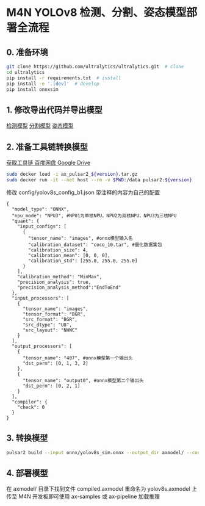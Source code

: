 # M4N YOLOv8 检测、分割、姿态模型部署全流程
## 0. 准备环境
```bash
git clone https://github.com/ultralytics/ultralytics.git  # clone
cd ultralytics
pip install -r requirements.txt  # install
pip install -e '.[dev]'  # develop
pip install onnxsim
```
## 1. 修改导出代码并导出模型

[检测模型](yolov8_native.md)
[分割模型](yolov8-seg_native.md)
[姿态模型](yolov8-pose_native.md)

## 2. 准备工具链转换模型

<a href="https://pulsar2-docs.readthedocs.io/zh_CN/latest/pulsar2/introduction.html"> 获取工具链 </a>
<a href="https://pan.baidu.com/s/1lVo-HhuF4F4Q79vtMzDXew?pwd=pqo2"> 百度网盘 </a>
<a href="https://drive.google.com/file/d/1-NW7ExBXj5-nTha40iwYshjNJb74Zfer/view?usp=drive_link"> Google Drive </a>

```bash
sudo docker load -i ax_pulsar2_${version}.tar.gz
sudo docker run -it --net host --rm -v $PWD:/data pulsar2:${version}
```
修改 config/yolov8s_config_b1.json 带注释的内容为自己的配置
```
{
  "model_type": "ONNX",
  "npu_mode": "NPU3", #NPU1为单核NPU，NPU2为双核NPU，NPU3为三核NPU
  "quant": {
    "input_configs": [
      {
        "tensor_name": "images", #onnx模型输入名
        "calibration_dataset": "coco_10.tar", #量化数据集包
        "calibration_size": 4,
        "calibration_mean": [0, 0, 0],
        "calibration_std": [255.0, 255.0, 255.0]
      }
    ],
    "calibration_method": "MinMax",
    "precision_analysis": true,
    "precision_analysis_method":"EndToEnd"
  },
  "input_processors": [
    {
      "tensor_name": "images",
      "tensor_format": "BGR",
      "src_format": "BGR",
      "src_dtype": "U8",
      "src_layout": "NHWC"
    }
  ],
  "output_processors": [
    {
      "tensor_name": "407", #onnx模型第一个输出头
      "dst_perm": [0, 1, 3, 2]
    },
    {
      "tensor_name": "output0", #onnx模型第二个输出头
      "dst_perm": [0, 2, 1]
    }
  ],
  "compiler": {
    "check": 0
  }
}
```
## 3. 转换模型
```bash
pulsar2 build --input onnx/yolov8s_sim.onnx --output_dir axmodel/ --config config/yolov8s_config_b1.json
```
## 4. 部署模型
在 axmodel/ 目录下找到文件 compiled.axmodel 重命名为 yolov8s.axmodel 上传至 M4N 开发板即可使用 ax-samples 或 ax-pipeline 加载推理
